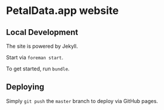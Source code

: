 # PetalData.app website

## Local Development

The site is powered by Jekyll.

Start via `foreman start`.

To get started, run `bundle`.

## Deploying

Simply `git push` the `master` branch to deploy via GitHub pages.